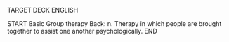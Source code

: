 TARGET DECK
ENGLISH

START
Basic
Group therapy
Back: n. Therapy in which people are brought together to assist one another psychologically.
END
